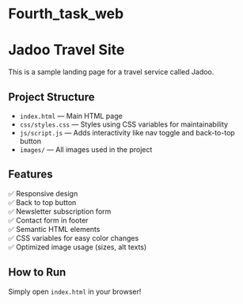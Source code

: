# Fourth_task_web

# Jadoo Travel Site

This is a sample landing page for a travel service called Jadoo.

## Project Structure

- `index.html` — Main HTML page
- `css/styles.css` — Styles using CSS variables for maintainability
- `js/script.js` — Adds interactivity like nav toggle and back-to-top button
- `images/` — All images used in the project

## Features

✅ Responsive design  
✅ Back to top button  
✅ Newsletter subscription form  
✅ Contact form in footer  
✅ Semantic HTML elements  
✅ CSS variables for easy color changes  
✅ Optimized image usage (sizes, alt texts)

## How to Run

Simply open `index.html` in your browser!
